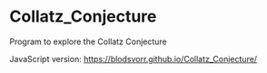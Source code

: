 # Collatz_Conjecture
Program to explore the Collatz Conjecture

JavaScript version:
https://blodsvorr.github.io/Collatz_Conjecture/
